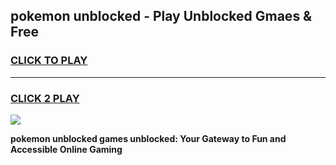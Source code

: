 
## pokemon unblocked - Play Unblocked Gmaes & Free
<h3>
<a href="https://premium.freeplayer.one?title=pokemon_unblocked&ref=19F">CLICK TO PLAY</a></h3>
<hr>

<h3>
<a href="https://premium.freeplayer.one?title=pokemon_unblocked&ref=19F">CLICK 2 PLAY</a>
  
</h3>

<a href="https://premium.freeplayer.one?title=pokemon_unblocked&ref=19F/"><img src="https://clearcache.store/games.png"></a>


**pokemon unblocked games unblocked: Your Gateway to Fun and Accessible Online Gaming**
